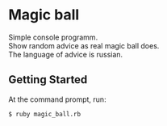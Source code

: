 Magic ball
==========
Simple console programm.  
Show random advice as real magic ball does.  
The language of advice is russian.  

Getting Started
---------------
At the command prompt, run:
```
$ ruby magic_ball.rb
```
